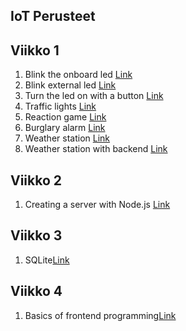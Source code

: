## IoT Perusteet

## Viikko 1
  1. Blink the onboard led [Link](https://github.com/DanielInto/IoT-Perusteet/tree/main/Viikko%201/Tehtävä%201)
  2. Blink external led [Link](https://github.com/DanielInto/IoT-Perusteet/tree/main/Viikko%201/Teht%C3%A4v%C3%A4%202)
  3. Turn the led on with a button [Link](https://github.com/DanielInto/IoT-Perusteet/tree/main/Viikko%201/Teht%C3%A4v%C3%A4%203)
  4. Traffic lights [Link](https://github.com/DanielInto/IoT-Perusteet/tree/main/Viikko%201/Teht%C3%A4v%C3%A4%204)
  5. Reaction game [Link](https://github.com/DanielInto/IoT-Perusteet/tree/main/Viikko%201/Teht%C3%A4v%C3%A4%205)
  6. Burglary alarm [Link](https://github.com/DanielInto/IoT-Perusteet/tree/main/Viikko%201/Teht%C3%A4v%C3%A4%206)
  7. Weather station [Link](https://github.com/DanielInto/IoT-Perusteet/tree/main/Viikko%201/Teht%C3%A4v%C3%A4%207)
  8. Weather station with backend [Link](https://github.com/DanielInto/IoT-Perusteet/tree/main/Viikko%201/Teht%C3%A4v%C3%A4%208)

## Viikko 2
  1. Creating a server with Node.js [Link](https://github.com/DanielInto/IoT-Perusteet/tree/main/Viikko2)
  
## Viikko 3
  1. SQLite[Link](https://github.com/DanielInto/IoT-Perusteet/tree/main/Viikko3)
## Viikko 4
  1. Basics of frontend programming[Link](https://github.com/DanielInto/IoT-Perusteet/tree/main/Viikko4)
